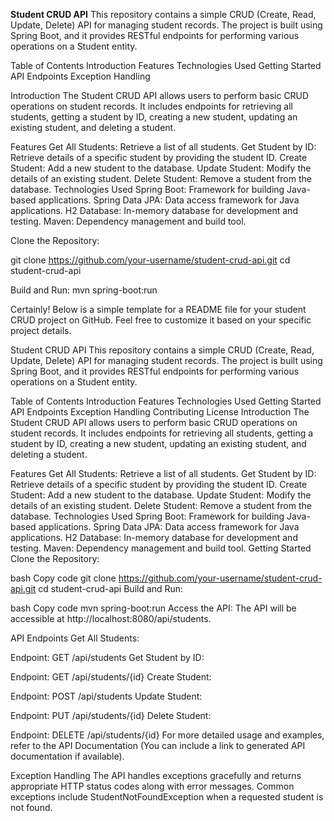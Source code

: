 **Student CRUD API**
This repository contains a simple CRUD (Create, Read, Update, Delete) API for managing student records. The project is built using Spring Boot, and it provides RESTful endpoints for performing various operations on a Student entity.

Table of Contents
Introduction
Features
Technologies Used
Getting Started
API Endpoints
Exception Handling


Introduction
The Student CRUD API allows users to perform basic CRUD operations on student records. It includes endpoints for retrieving all students, getting a student by ID, creating a new student, updating an existing student, and deleting a student.

Features
Get All Students: Retrieve a list of all students.
Get Student by ID: Retrieve details of a specific student by providing the student ID.
Create Student: Add a new student to the database.
Update Student: Modify the details of an existing student.
Delete Student: Remove a student from the database.
Technologies Used
Spring Boot: Framework for building Java-based applications.
Spring Data JPA: Data access framework for Java applications.
H2 Database: In-memory database for development and testing.
Maven: Dependency management and build tool.

Clone the Repository:

git clone https://github.com/your-username/student-crud-api.git
cd student-crud-api

Build and Run:
mvn spring-boot:run


Certainly! Below is a simple template for a README file for your student CRUD project on GitHub. Feel free to customize it based on your specific project details.

Student CRUD API
This repository contains a simple CRUD (Create, Read, Update, Delete) API for managing student records. The project is built using Spring Boot, and it provides RESTful endpoints for performing various operations on a Student entity.

Table of Contents
Introduction
Features
Technologies Used
Getting Started
API Endpoints
Exception Handling
Contributing
License
Introduction
The Student CRUD API allows users to perform basic CRUD operations on student records. It includes endpoints for retrieving all students, getting a student by ID, creating a new student, updating an existing student, and deleting a student.

Features
Get All Students: Retrieve a list of all students.
Get Student by ID: Retrieve details of a specific student by providing the student ID.
Create Student: Add a new student to the database.
Update Student: Modify the details of an existing student.
Delete Student: Remove a student from the database.
Technologies Used
Spring Boot: Framework for building Java-based applications.
Spring Data JPA: Data access framework for Java applications.
H2 Database: In-memory database for development and testing.
Maven: Dependency management and build tool.
Getting Started
Clone the Repository:

bash
Copy code
git clone https://github.com/your-username/student-crud-api.git
cd student-crud-api
Build and Run:

bash
Copy code
mvn spring-boot:run
Access the API:
The API will be accessible at http://localhost:8080/api/students.

API Endpoints
Get All Students:

Endpoint: GET /api/students
Get Student by ID:

Endpoint: GET /api/students/{id}
Create Student:

Endpoint: POST /api/students
Update Student:

Endpoint: PUT /api/students/{id}
Delete Student:

Endpoint: DELETE /api/students/{id}
For more detailed usage and examples, refer to the API Documentation (You can include a link to generated API documentation if available).

Exception Handling
The API handles exceptions gracefully and returns appropriate HTTP status codes along with error messages. Common exceptions include StudentNotFoundException when a requested student is not found.
